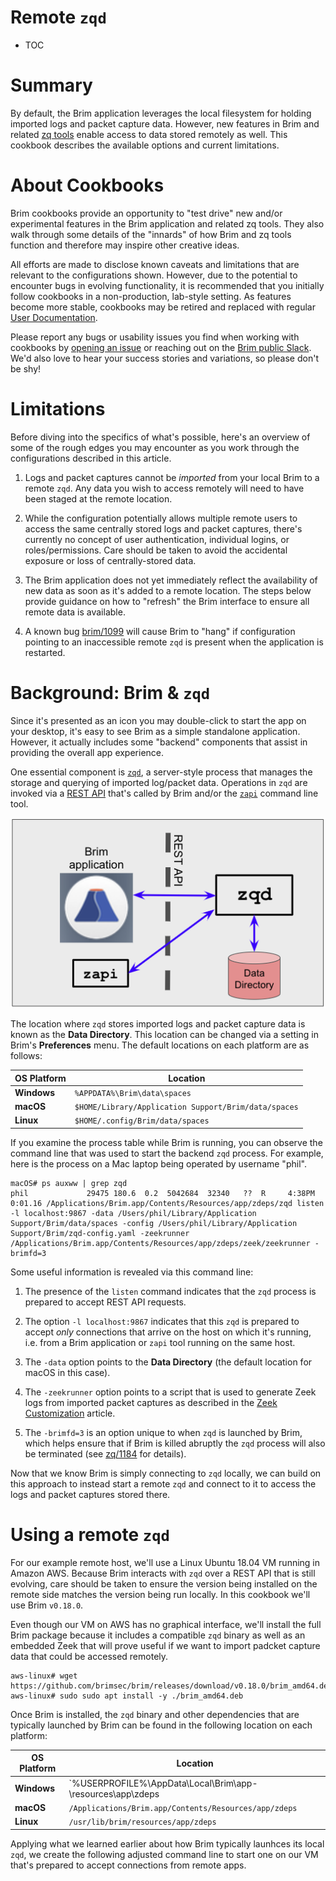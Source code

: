 # Remote `zqd`

- TOC

# Summary

By default, the Brim application leverages the local filesystem for holding
imported logs and packet capture data. However, new features in Brim and
related [zq tools](https://github.com/brimsec/zq) enable access to data stored
remotely as well. This cookbook describes the available options and current
limitations.

# About Cookbooks

Brim cookbooks provide an opportunity to "test drive" new and/or experimental
features in the Brim application and related zq tools. They also walk through
some details of the "innards" of how Brim and zq tools function and therefore
may inspire other creative ideas.

All efforts are made to disclose known caveats and limitations that are
relevant to the configurations shown. However, due to the potential to
encounter bugs in evolving functionality, it is recommended that you initially
follow cookbooks in a non-production, lab-style setting. As features become
more stable, cookbooks may be retired and replaced with regular
[User Documentation](https://github.com/brimsec/brim/wiki#user-documentation).

Please report any bugs or usability issues you find when working with cookbooks
by [opening an issue](https://github.com/brimsec/brim/wiki/Troubleshooting#opening-an-issue)
or reaching out on the [Brim public Slack](https://www.brimsecurity.com/join-slack/).
We'd also love to hear your success stories and variations, so please don't be
shy!

# Limitations

Before diving into the specifics of what's possible, here's an overview of
some of the rough edges you may encounter as you work through the
configurations described in this article.

1. Logs and packet captures cannot be _imported_ from your local Brim to a
remote `zqd`. Any data you wish to access remotely will need to have been
staged at the remote location.

2. While the configuration potentially allows multiple remote users to access
the same centrally stored logs and packet captures, there's currently no
concept of user authentication, individual logins, or roles/permissions. Care
should be taken to avoid the accidental exposure or loss of centrally-stored
data.

3. The Brim application does not yet immediately reflect the availability of
new data as soon as it's added to a remote location. The steps below provide
guidance on how to "refresh" the Brim interface to ensure all remote data is
available.

4. A known bug [brim/1099](https://github.com/brimsec/brim/issues/1099) will
cause Brim to "hang" if configuration pointing to an inaccessible remote `zqd`
is present when the application is restarted.

# Background: Brim & `zqd`

Since it's presented as an icon you may double-click to start the app on your
desktop, it's easy to see Brim as a simple standalone application. However, it
actually includes some "backend" components that assist in providing the
overall app experience.

One essential component is [`zqd`](https://github.com/brimsec/zq/tree/master/cmd/zqd),
a server-style process that manages the storage and querying of imported
log/packet data.  Operations in `zqd` are invoked via a
[REST API](https://en.wikipedia.org/wiki/Representational_state_transfer)
that's called by Brim and/or the
[`zapi`](https://github.com/brimsec/zq/tree/master/cmd/zapi) command line tool.

![Brim zapi and zqd](media/Brim-zapi-zqd.png)

The location where `zqd` stores imported logs and packet capture data is known
as the **Data Directory**. This location can be changed via a setting in Brim's
**Preferences** menu. The default locations on each platform are as follows:

|**OS Platform**|**Location**|
|---------------|------------|
| **Windows**   | `%APPDATA%\Brim\data\spaces`                         |
| **macOS**     | `$HOME/Library/Application Support/Brim/data/spaces` |
| **Linux**     | `$HOME/.config/Brim/data/spaces`                     |

If you examine the process table while Brim is running, you can observe the
command line that was used to start the backend `zqd` process. For example,
here is the process on a Mac laptop being operated by username "phil".

```
macOS# ps auxww | grep zqd
phil             29475 180.6  0.2  5042684  32340   ??  R     4:38PM   0:01.16 /Applications/Brim.app/Contents/Resources/app/zdeps/zqd listen -l localhost:9867 -data /Users/phil/Library/Application Support/Brim/data/spaces -config /Users/phil/Library/Application Support/Brim/zqd-config.yaml -zeekrunner /Applications/Brim.app/Contents/Resources/app/zdeps/zeek/zeekrunner -brimfd=3
```

Some useful information is revealed via this command line:

1. The presence of the `listen` command indicates that the `zqd` process is
prepared to accept REST API requests.

2. The option `-l localhost:9867` indicates that this `zqd` is prepared to
accept _only_ connections that arrive on the host on which it's running, i.e.
from a Brim application or `zapi` tool running on the same host.

3. The `-data` option points to the **Data Directory** (the default location
for macOS in this case).

4. The `-zeekrunner` option points to a script that is used to generate Zeek
logs from imported packet captures as described in the
[Zeek Customization](https://github.com/brimsec/brim/wiki/Zeek-Customization)
article.

5. The `-brimfd=3` is an option unique to when `zqd` is launched by Brim,
which helps ensure that if Brim is killed abruptly the `zqd` process will also
be terminated (see [zq/1184](https://github.com/brimsec/zq/pull/1184) for
details).

Now that we know Brim is simply connecting to `zqd` locally, we can build on
this approach to instead start a remote `zqd` and connect to it to access the
logs and packet captures stored there.

# Using a remote `zqd`

For our example remote host, we'll use a Linux Ubuntu 18.04 VM running in
Amazon AWS. Because Brim interacts with `zqd` over a REST API that is still
evolving, care should be taken to ensure the version being installed on the
remote side matches the version being run locally. In this cookbook we'll use
Brim `v0.18.0`.

Even though our VM on AWS has no graphical interface, we'll install the full
Brim package because it includes a compatible `zqd` binary as well as an
embedded Zeek that will prove useful if we want to import padcket capture data
that could be accessed remotely.

```
aws-linux# wget https://github.com/brimsec/brim/releases/download/v0.18.0/brim_amd64.deb
aws-linux# sudo sudo apt install -y ./brim_amd64.deb
```

Once Brim is installed, the `zqd` binary and other dependencies that are
typically launched by Brim can be found in the following location on each
platform:

|**OS Platform**|**Location**|
|---------------|------------|
| **Windows**   | `%USERPROFILE%\AppData\Local\Brim\app-<version>\resources\app\zdeps |
| **macOS**     | `/Applications/Brim.app/Contents/Resources/app/zdeps` |
| **Linux**     | `/usr/lib/brim/resources/app/zdeps`                   |

Applying what we learned earlier about how Brim typically launhces its local
`zqd`, we create the following adjusted command line to start one on our VM
that's prepared to accept connections from remote apps.

```
